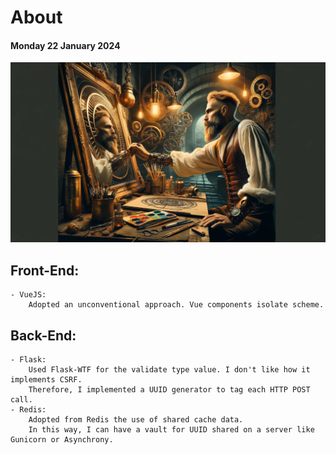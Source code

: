 # About
#### Monday 22 January 2024
![img](https://github.com/dopelDev/about/blob/main/img/DALL%C2%B7E%202024-01-22%2018.40.38%20-%20Un%20hombre%20del%20Mediterr%C3%A1neo%20mirando%20hacia%20un%20espejo%20grande%20y%20elegante%20para%20hacer%20un%20autoretrato%2C%20en%20un%20estilo%20futurista%20steampunk.%20La%20escena%20se%20desarro.png)
## Front-End:
    - VueJS:
        Adopted an unconventional approach. Vue components isolate scheme.
## Back-End:
    - Flask:
        Used Flask-WTF for the validate type value. I don't like how it implements CSRF.
        Therefore, I implemented a UUID generator to tag each HTTP POST call.
    - Redis:
        Adopted from Redis the use of shared cache data.
        In this way, I can have a vault for UUID shared on a server like Gunicorn or Asynchrony.
